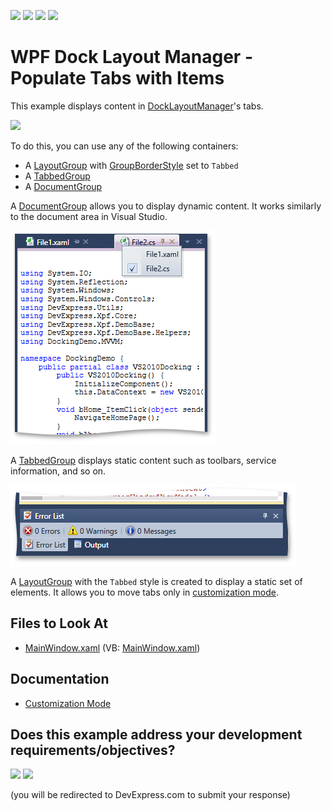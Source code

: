 <!-- default badges list -->
![](https://img.shields.io/endpoint?url=https://codecentral.devexpress.com/api/v1/VersionRange/128643475/24.2.1%2B)
[![](https://img.shields.io/badge/Open_in_DevExpress_Support_Center-FF7200?style=flat-square&logo=DevExpress&logoColor=white)](https://supportcenter.devexpress.com/ticket/details/T326792)
[![](https://img.shields.io/badge/📖_How_to_use_DevExpress_Examples-e9f6fc?style=flat-square)](https://docs.devexpress.com/GeneralInformation/403183)
[![](https://img.shields.io/badge/💬_Leave_Feedback-feecdd?style=flat-square)](#does-this-example-address-your-development-requirementsobjectives)
<!-- default badges end -->
# WPF Dock Layout Manager - Populate Tabs with Items

This example displays content in [DockLayoutManager](https://docs.devexpress.com/WPF/DevExpress.Xpf.Docking.DockLayoutManager)'s tabs.


<img src="https://user-images.githubusercontent.com/12169834/175351620-63365ade-c0a0-4bd0-ac6c-0907dd5a3647.png" width=525px/>

To do this, you can use any of the following containers:

- A [LayoutGroup](https://docs.devexpress.com/WPF/DevExpress.Xpf.Docking.LayoutGroup) with [GroupBorderStyle](https://docs.devexpress.com/WPF/DevExpress.Xpf.Docking.LayoutGroup.GroupBorderStyle) set to `Tabbed`
- A [TabbedGroup](https://docs.devexpress.com/WPF/DevExpress.Xpf.Docking.TabbedGroup)
- A [DocumentGroup](https://docs.devexpress.com/WPF/DevExpress.Xpf.Docking.DocumentGroup)

A [DocumentGroup](https://docs.devexpress.com/WPF/DevExpress.Xpf.Docking.DocumentGroup) allows you to display dynamic content. It works similarly to the document area in Visual Studio.

![](https://raw.githubusercontent.com/DevExpress-Examples/how-to-display-items-in-tabs-t326792/15.1.3+/media/cdfa2c50-a7ba-11e5-80bf-00155d62480c.png)

A [TabbedGroup](https://docs.devexpress.com/WPF/DevExpress.Xpf.Docking.TabbedGroup) displays static content such as toolbars, service information, and so on.

![](https://raw.githubusercontent.com/DevExpress-Examples/how-to-display-items-in-tabs-t326792/15.1.3+/media/e2d07c56-a7ba-11e5-80bf-00155d62480c.png)

A [LayoutGroup](https://docs.devexpress.com/WPF/DevExpress.Xpf.Docking.LayoutGroup) with the `Tabbed` style is created to display a static set of elements. It allows you to move tabs only in [customization mode](https://docs.devexpress.com/WPF/7223/controls-and-libraries/layout-management/dock-windows/layout-items#customization-mode).

<!-- default file list -->
## Files to Look At

* [MainWindow.xaml](./CS/MainWindow.xaml) (VB: [MainWindow.xaml](./VB/MainWindow.xaml))
<!-- default file list end -->

## Documentation

- [Customization Mode](https://docs.devexpress.com/WPF/7223/controls-and-libraries/layout-management/dock-windows/layout-items#customization-mode)
<!-- feedback -->
## Does this example address your development requirements/objectives?

[<img src="https://www.devexpress.com/support/examples/i/yes-button.svg"/>](https://www.devexpress.com/support/examples/survey.xml?utm_source=github&utm_campaign=wpf-dock-layout-manager-populate-tabs-with-items&~~~was_helpful=yes) [<img src="https://www.devexpress.com/support/examples/i/no-button.svg"/>](https://www.devexpress.com/support/examples/survey.xml?utm_source=github&utm_campaign=wpf-dock-layout-manager-populate-tabs-with-items&~~~was_helpful=no)

(you will be redirected to DevExpress.com to submit your response)
<!-- feedback end -->
